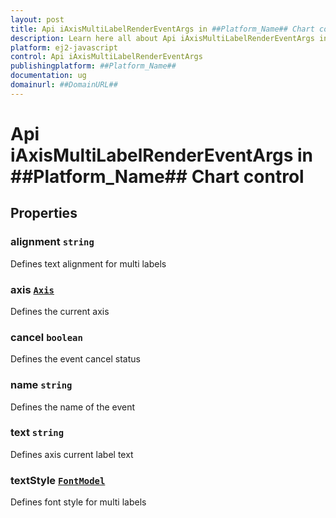 ```yaml
---
layout: post
title: Api iAxisMultiLabelRenderEventArgs in ##Platform_Name## Chart control | Syncfusion
description: Learn here all about Api iAxisMultiLabelRenderEventArgs in Syncfusion ##Platform_Name## Chart control of Syncfusion Essential JS 2 and more.
platform: ej2-javascript
control: Api iAxisMultiLabelRenderEventArgs 
publishingplatform: ##Platform_Name##
documentation: ug
domainurl: ##DomainURL##
---
```


# Api iAxisMultiLabelRenderEventArgs in ##Platform_Name## Chart control

## Properties

### alignment `string`

Defines text alignment for multi labels

### axis [`Axis`](./api-axis.html)

Defines the current axis

### cancel `boolean`

Defines the event cancel status

### name `string`

Defines the name of the event

### text `string`

Defines axis current label text

### textStyle [`FontModel`](./api-fontModel.html)

Defines font style for multi labels
